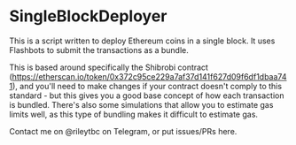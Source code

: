 # SingleBlockDeployer

This is a script written to deploy Ethereum coins in a single block. It uses Flashbots to submit the transactions as a bundle. 

This is based around specifically the Shibrobi contract (https://etherscan.io/token/0x372c95ce229a7af37d141f627d09f6df1dbaa741), and you'll need to make changes if your contract doesn't comply to this standard - but this gives you a good base concept of how each transaction is bundled. There's also some simulations that allow you to estimate gas limits well, as this type of bundling makes it difficult to estimate gas.  

Contact me on @rileytbc on Telegram, or put issues/PRs here. 
